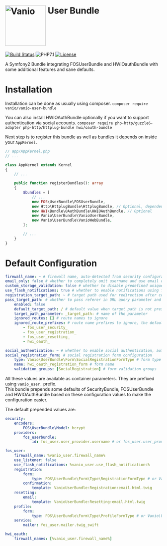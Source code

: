# [<img alt="Vanio" src="http://www.vanio.cz/img/vanio-logo.png" width="130" align="top">](http://www.vanio.cz) User Bundle

[![Build Status](https://travis-ci.org/vaniocz/vanio-user-bundle.svg?branch=master)](https://travis-ci.org/vaniocz/vanio-user-bundle)
![PHP7.1](https://img.shields.io/badge/php-7.1-6B7EB9.svg)
[![License](https://poser.pugx.org/vanio/vanio-user-bundle/license)](https://github.com/vaniocz/vanio-user-bundle/blob/master/LICENSE)

A Symfony2 Bundle integrating FOSUserBundle and HWIOauthBundle with some additional features and sane defaults.

# Installation
Installation can be done as usually using composer.
`composer require vanio/vanio-user-bundle`

You can also install HWIOAuthBundle optionally if you want to support authentication via social accounts.
`composer require php-http/guzzle6-adapter php-http/httplug-bundle hwi/oauth-bundle`

Next step is to register this bundle as well as bundles it depends on inside your `AppKernel`.
```php
// app/AppKernel.php
// ...

class AppKernel extends Kernel
{
    // ...

    public function registerBundles(): array
    {
        $bundles = [
            // ...
            new FOS\UserBundle\FOSUserBundle,
            new Http\HttplugBundle\HttplugBundle, // Optional, dependency of HWIOAuthBundle
            new HWI\Bundle\OAuthBundle\HWIOAuthBundle, // Optional
            new Vanio\UserBundle\VanioUserBundle,
            new Vanio\UserBundle\VanioWebBundle,
        ];

        // ...
    }
}
```

# Default Configuration
```yml
firewall_name: ~ # firewall name, auto-detected from security configuration when empty
email_only: false # whether to completely omit username and use email only
custom_storage_validation: false # whether to disable predefined uniqueness validation
use_flash_notifications: true # whether to enable notifications using flash messages (notify also on login and logout as an addition to FOSUserBundle)
registration_target_path: ~ # target path used for redirection after completed registration instead of default static pages
pass_target_path: # whether to pass referer in URL query parameter and use it as target path
    enabled: false
    default_target_path: / # default value when target path is not present, default_target_path option inside security configuration is ignored
    target_path_parameter: _target_path: # name of the parameter
    ignored_routes: [] # route names to ignore
    ignored_route_prefixes: # route name prefixes to ignore, the default ones are always merged in
        - fos_user_security_
        - fos_user_registration_
        - fos_user_resetting_
        - hwi_oauth_

social_authentication: ~ # whether to enable social authentication, automatically enabled when HWIOAuthUserBundle is installed
social_registration_form: # social registration form configuration
    type: Vanio\UserBundle\Form\SocialRegistrationFormType # form type
    name: hwi_oauth_registration_form # form name
    validation_groups: [SocialRegistration] # form validation groups
```

All these values are available as container parameters. They are prefixed using `vanio_user.` prefix.  
This bundle prepends some defaults of SecurityBundle, FOSUserBundle and HWIOAuthBundle based on these configuration values to make the configuration easier.

The default prepended values are:

```yml
security:
    encoders:
        FOS\UserBundle\Model: bcrypt
    providers:
        fos_userbundle:
            id: fos_user.user_provider.username # or fos_user.user_provider.username_email when %vanio_user.email_only%

fos_user:
    firewall_name: %vanio_user.firewall_name%
    use_listener: false
    use_flash_notifications: %vanio_user.use_flash_notifications%
    registration:
        form:
            type: FOS\UserBundle\Form\Type\RegistrationFormType # or Vanio\UserBundle\Form\EmailOnlyRegistration when %vanio_user.email_only%
        confirmation:
            template: VanioUserBundle:Registration:email.html.twig
    resetting:
        email:
            template: VanioUserBundle:Resetting:email.html.twig
    profile:
        form:
            type: FOS\UserBundle\Form\Type\ProfileFormType # or Vanio\UserBundle\Form\EmailOnlyProfileType when %vanio_user.email_only%
    service:
        mailer: fos_user.mailer.twig_swift

hwi_oauth:
    firewall_names: [%vanio_user.firewall_name%]
```
